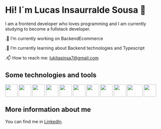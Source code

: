 # Hi! I´m Lucas Insaurralde Sousa 👋
I am a frontend developer who loves programming and I am currently studying to become a fullstack developer.

.🔭 I’m currently working on BackendEcommerce

.🌱 I’m currently learning about Backend technologies and Typescript

.📫 How to reach me: lukitasinsa7@gmail.com

## Some technologies and tools
<p align="left">
<img align="center" src="https://cdn.jsdelivr.net/gh/devicons/devicon/icons/react/react-original-wordmark.svg" height="40" width="40" />          
<img align="center" src="https://cdn.jsdelivr.net/gh/devicons/devicon/icons/javascript/javascript-original.svg" height="40" width="40"/>
<img align="center" src="https://cdn.jsdelivr.net/gh/devicons/devicon/icons/html5/html5-original.svg" height="40" width="40"/>
<img align="center" src="https://cdn.jsdelivr.net/gh/devicons/devicon/icons/css3/css3-original.svg" height="40" width="40"/>
<img align="center" src="https://i.pinimg.com/originals/be/d3/0d/bed30ddfa5d434e827c775ac9a3b0d38.jpg" height="40" width="40"/>
<img align="center" src="https://cdn.jsdelivr.net/gh/devicons/devicon/icons/nodejs/nodejs-original-wordmark.svg" height="40" width="40"/>
<img align="center" src="https://www.vectorlogo.zone/logos/git-scm/git-scm-icon.svg" height="40" width="40"/>
<img align="center" src="https://www.vectorlogo.zone/logos/firebase/firebase-icon.svg" height="40" width="40"/>
<img align="center" src="https://www.vectorlogo.zone/logos/gnu_bash/gnu_bash-icon.svg" height="40" width="40"/>
<img align="center" src="https://img2.freepng.es/20171217/033/letter-c-png-5a36954d474e54.1991877715135266052921.jpg" height="40" width="50"/>
<img align="center" src="https://img2.freepng.es/20180408/pew/kisspng-the-c-programming-language-computer-icons-comput-programming-5acadc2dec0be9.0824244915232440779669.jpg" height="40" width="40"/>
</p>

## More information about me
You can find me in [LinkedIn](www.linkedin.com/in/lucas-insaurralde-sousa-3646a2262).
